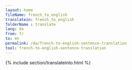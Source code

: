 ```yaml
---
layout: home
fileName: french_to_english
translatein: french_to_english
folderName : translate
lang: da
from: fr
to: en
permalink: /da/french-to-english-sentence-translation
tool: french-to-english-sentence-translation
---
```

{% include section/translateinto.html %}